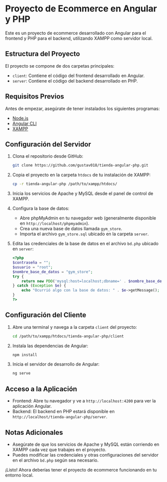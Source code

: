 # Proyecto de Ecommerce en Angular y PHP

Este es un proyecto de ecommerce desarrollado con Angular para el frontend y PHP para el backend, utilizando XAMPP como servidor local.

## Estructura del Proyecto

El proyecto se compone de dos carpetas principales:
- `client`: Contiene el código del frontend desarrollado en Angular.
- `server`: Contiene el código del backend desarrollado en PHP.

## Requisitos Previos

Antes de empezar, asegúrate de tener instalados los siguientes programas:
- [Node.js](https://nodejs.org/)
- [Angular CLI](https://angular.io/cli)
- [XAMPP](https://www.apachefriends.org/es/index.html)

## Configuración del Servidor

1. Clona el repositorio desde GitHub:
    ```bash
    git clone https://github.com/gustav018/tienda-angular-php.git
    ```

2. Copia el proyecto en la carpeta `htdocs` de tu instalación de XAMPP:
    ```bash
    cp -r tienda-angular-php /path/to/xampp/htdocs/
    ```

3. Inicia los servicios de Apache y MySQL desde el panel de control de XAMPP.

4. Configura la base de datos:
    - Abre phpMyAdmin en tu navegador web (generalmente disponible en `http://localhost/phpmyadmin`).
    - Crea una nueva base de datos llamada `gym_store`.
    - Importa el archivo `gym_store.sql` ubicado en la carpeta `server`.

5. Edita las credenciales de la base de datos en el archivo `bd.php` ubicado en `server`:
    ```php
    <?php
    $contraseña = "";
    $usuario = "root";
    $nombre_base_de_datos = "gym_store";
    try {
        return new PDO('mysql:host=localhost;dbname=' . $nombre_base_de_datos, $usuario, $contraseña);
    } catch (Exception $e) {
        echo "Ocurrió algo con la base de datos: " . $e->getMessage();
    }
    ?>
    ```

## Configuración del Cliente

1. Abre una terminal y navega a la carpeta `client` del proyecto:
    ```bash
    cd /path/to/xampp/htdocs/tienda-angular-php/client
    ```

2. Instala las dependencias de Angular:
    ```bash
    npm install
    ```

3. Inicia el servidor de desarrollo de Angular:
    ```bash
    ng serve
    ```

## Acceso a la Aplicación

- Frontend: Abre tu navegador y ve a `http://localhost:4200` para ver la aplicación Angular.
- Backend: El backend en PHP estará disponible en `http://localhost/tienda-angular-php/server`.

## Notas Adicionales

- Asegúrate de que los servicios de Apache y MySQL están corriendo en XAMPP cada vez que trabajes en el proyecto.
- Puedes modificar las credenciales y otras configuraciones del servidor en el archivo `bd.php` según sea necesario.

¡Listo! Ahora deberías tener el proyecto de ecommerce funcionando en tu entorno local.
